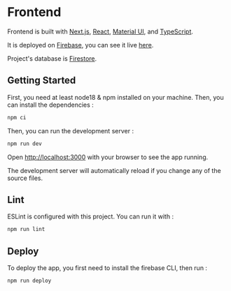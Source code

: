 # Frontend

Frontend is built with [Next.js](https://nextjs.org/docs), [React](https://react.dev/learn/describing-the-ui), [Material UI](https://mui.com/material-ui/getting-started/overview/), and [TypeScript](https://www.typescriptlang.org/docs/handbook/typescript-from-scratch.html).

It is deployed on [Firebase](https://firebase.google.com/docs/hosting), you can see it live [here](https://rac-volley.web.app).

Project's database is [Firestore](https://firebase.google.com/docs/firestore).

## Getting Started

First, you need at least node18 & npm installed on your machine. Then, you can install the dependencies :

```bash
npm ci
```

Then, you can run the development server :

```bash
npm run dev
```

Open [http://localhost:3000](http://localhost:3000) with your browser to see the app running.

The development server will automatically reload if you change any of the source files.

## Lint

ESLint is configured with this project. You can run it with :

```bash
npm run lint
```

## Deploy

To deploy the app, you first need to install the firebase CLI, then run :

```bash
npm run deploy
```
